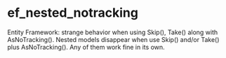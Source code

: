 # ef_nested_notracking
Entity Framework: strange behavior when using Skip(), Take() along with AsNoTracking(). Nested models disappear when use Skip() and/or Take() plus AsNoTracking(). Any of them work fine in its own.
